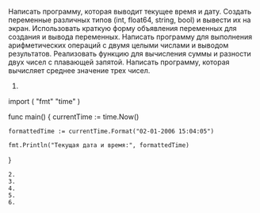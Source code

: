 Написать программу, которая выводит текущее время и дату. Создать переменные различных типов (int, float64, string, bool) и вывести их на экран.
Использовать краткую форму объявления переменных для создания и вывода переменных. Написать программу для выполнения арифметических операций с двумя целыми числами и выводом результатов.
Реализовать функцию для вычисления суммы и разности двух чисел с плавающей запятой. Написать программу, которая вычисляет среднее значение трех чисел.

1. ```package main

import (
	"fmt"
	"time"
)

func main() {
	currentTime := time.Now()

	formattedTime := currentTime.Format("02-01-2006 15:04:05")

	fmt.Println("Текущая дата и время:", formattedTime)
}
```
2. 
3.
4.
5.
6.
